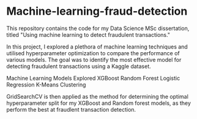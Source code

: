 # Machine-learning-fraud-detection

This repository contains the code for my Data Science MSc dissertation, titled "Using machine learning to detect fraudulent transactions."

In this project, I explored a plethora of machine learning techniques and utilised hyperparameter optimization to compare the performance of various models. The goal was to identify the most effective model for detecting fraudulent transactions using a Kaggle dataset.

Machine Learning Models Explored
XGBoost
Random Forest
Logistic Regression
K-Means Clustering

GridSearchCV is then applied as the method for determining the optimal hyperparameter split for my XGBoost and Random forest models, as they perform the best at fraudlent transaction detection. 
